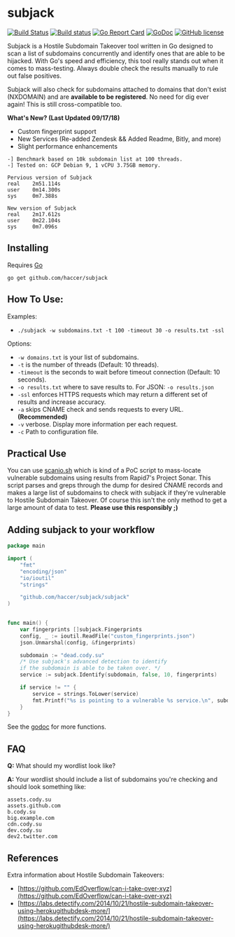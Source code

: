 # subjack

[![Build Status](https://api.travis-ci.org/haccer/subjack.svg?branch=master)](https://travis-ci.org/haccer/subjack) 
[![Build status](https://ci.appveyor.com/api/projects/status/dm8f2yyjcbn3j1cm?svg=true&passingText=Windows%20-%20OK&failingText=Windows%20-%20failed&pendingText=Windows%20-%20pending)](https://ci.appveyor.com/project/haccer/subjack) 
[![Go Report Card](https://goreportcard.com/badge/github.com/haccer/subjack)](https://goreportcard.com/report/github.com/haccer/subjack) 
[![GoDoc](https://godoc.org/github.com/haccer/subjack/subjack?status.svg)](http://godoc.org/github.com/haccer/subjack/subjack) 
[![GitHub license](https://img.shields.io/github/license/haccer/subjack.svg)](https://github.com/haccer/subjack/blob/master/LICENSE)

Subjack is a Hostile Subdomain Takeover tool written in Go designed to scan a list of subdomains concurrently and identify ones that are able to be hijacked. With Go's speed and efficiency, this tool really stands out when it comes to mass-testing. Always double check the results manually to rule out false positives.

Subjack will also check for subdomains attached to domains that don't exist (NXDOMAIN) and are **available to be registered**. No need for dig ever again! This is still cross-compatible too.

**What's New? (Last Updated 09/17/18)**
- Custom fingerprint support
- New Services (Re-added Zendesk && Added Readme, Bitly, and more)
- Slight performance enhancements

```
-] Benchmark based on 10k subdomain list at 100 threads. 
-] Tested on: GCP Debian 9, 1 vCPU 3.75GB memory.

Pervious version of Subjack
real    2m51.114s
user    0m14.300s
sys     0m7.388s

New version of Subjack
real    2m17.612s
user    0m22.104s
sys     0m7.096s
```

## Installing

Requires [Go](https://golang.org/dl/)

`go get github.com/haccer/subjack`

## How To Use:

Examples: 
- `./subjack -w subdomains.txt -t 100 -timeout 30 -o results.txt -ssl`

Options:
- `-w domains.txt` is your list of subdomains.
- `-t` is the number of threads (Default: 10 threads). 
- `-timeout` is the seconds to wait before timeout connection (Default: 10 seconds).
- `-o results.txt` where to save results to. For JSON: `-o results.json`
- `-ssl` enforces HTTPS requests which may return a different set of results and increase accuracy.
- `-a` skips CNAME check and sends requests to every URL. **(Recommended)**
- `-v` verbose. Display more information per each request. 
- `-c` Path to configuration file.

## Practical Use

You can use [scanio.sh](https://gist.github.com/haccer/3698ff6927fc00c8fe533fc977f850f8) which is kind of a PoC script to mass-locate vulnerable subdomains using results from Rapid7's Project Sonar. This script parses and greps through the dump for desired CNAME records and makes a large list of subdomains to check with subjack if they're vulnerable to Hostile Subdomain Takeover. Of course this isn't the only method to get a large amount of data to test. **Please use this responsibly ;)**

## Adding subjack to your workflow

```go
package main

import (
	"fmt"
	"encoding/json"
	"io/ioutil"
	"strings"

	"github.com/haccer/subjack/subjack"
)
 

func main() {
	var fingerprints []subjack.Fingerprints
	config, _ := ioutil.ReadFile("custom_fingerprints.json")
	json.Unmarshal(config, &fingerprints)

	subdomain := "dead.cody.su"
	/* Use subjack's advanced detection to identify 
	if the subdomain is able to be taken over. */
	service := subjack.Identify(subdomain, false, 10, fingerprints)

	if service != "" {
		service = strings.ToLower(service)
		fmt.Printf("%s is pointing to a vulnerable %s service.\n", subdomain, service)
	}
}
```

See the [godoc](https://godoc.org/github.com/haccer/subjack/subjack) for more functions.

## FAQ
**Q:** What should my wordlist look like?

**A:** Your wordlist should include a list of subdomains you're checking and should look something like:
```
assets.cody.su
assets.github.com
b.cody.su
big.example.com
cdn.cody.su
dev.cody.su
dev2.twitter.com
```

## References
Extra information about Hostile Subdomain Takeovers:

- [https://github.com/EdOverflow/can-i-take-over-xyz](https://github.com/EdOverflow/can-i-take-over-xyz)
- [https://labs.detectify.com/2014/10/21/hostile-subdomain-takeover-using-herokugithubdesk-more/](https://labs.detectify.com/2014/10/21/hostile-subdomain-takeover-using-herokugithubdesk-more/)
